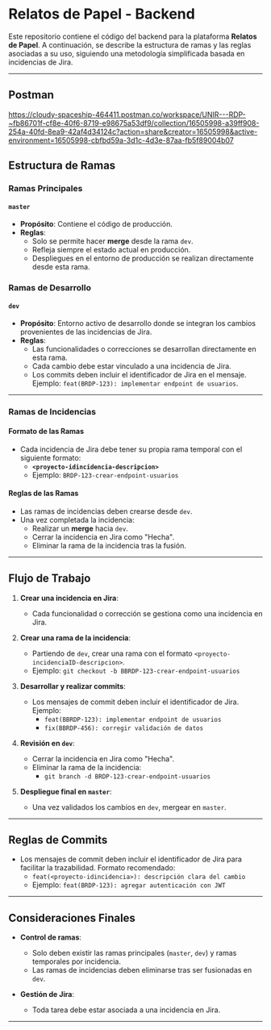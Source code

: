 # Relatos de Papel - Backend

Este repositorio contiene el código del backend para la plataforma **Relatos de Papel**. A continuación, se describe la estructura de ramas y las reglas asociadas a su uso, siguiendo una metodología simplificada basada en incidencias de Jira.

---

## Postman

https://cloudy-spaceship-464411.postman.co/workspace/UNIR---RDP-~fb86701f-cf8e-40f6-8719-e98675a53df9/collection/16505998-a39ff908-254a-40fd-8ea9-42af4d34124c?action=share&creator=16505998&active-environment=16505998-cbfbd59a-3d1c-4d3e-87aa-fb5f89004b07

## Estructura de Ramas

### Ramas Principales

#### `master`
- **Propósito**: Contiene el código de producción.
- **Reglas**:
  - Solo se permite hacer **merge** desde la rama `dev`.
  - Refleja siempre el estado actual en producción.
  - Despliegues en el entorno de producción se realizan directamente desde esta rama.

### Ramas de Desarrollo

#### `dev`
- **Propósito**: Entorno activo de desarrollo donde se integran los cambios provenientes de las incidencias de Jira.
- **Reglas**:
  - Las funcionalidades o correcciones se desarrollan directamente en esta rama.
  - Cada cambio debe estar vinculado a una incidencia de Jira.
  - Los commits deben incluir el identificador de Jira en el mensaje. Ejemplo: `feat(BRDP-123): implementar endpoint de usuarios`.

---
### Ramas de Incidencias

#### Formato de las Ramas
- Cada incidencia de Jira debe tener su propia rama temporal con el siguiente formato:
  - **`<proyecto-idincidencia-descripcion>`**
  - Ejemplo: `BRDP-123-crear-endpoint-usuarios`

#### Reglas de las Ramas
- Las ramas de incidencias deben crearse desde `dev`.
- Una vez completada la incidencia:
  - Realizar un **merge** hacia `dev`.
  - Cerrar la incidencia en Jira como "Hecha".
  - Eliminar la rama de la incidencia tras la fusión.

---

## Flujo de Trabajo

1. **Crear una incidencia en Jira**:
   - Cada funcionalidad o corrección se gestiona como una incidencia en Jira.

2. **Crear una rama de la incidencia**:
   - Partiendo de `dev`, crear una rama con el formato `<proyecto-incidenciaID-descripcion>`.
   - Ejemplo: `git checkout -b BBRDP-123-crear-endpoint-usuarios`

3. **Desarrollar y realizar commits**:
   - Los mensajes de commit deben incluir el identificador de Jira. Ejemplo:
     - `feat(BBRDP-123): implementar endpoint de usuarios`
     - `fix(BBRDP-456): corregir validación de datos`

4. **Revisión en `dev`**:
   - Cerrar la incidencia en Jira como "Hecha".
   - Eliminar la rama de la incidencia:
     - `git branch -d BRDP-123-crear-endpoint-usuarios`

5. **Despliegue final en `master`**:
   - Una vez validados los cambios en `dev`, mergear en `master`.

---

## Reglas de Commits

- Los mensajes de commit deben incluir el identificador de Jira para facilitar la trazabilidad. Formato recomendado:
  - `feat(<proyecto-idincidencia>): descripción clara del cambio`
  - Ejemplo: `feat(BRDP-123): agregar autenticación con JWT`

---

## Consideraciones Finales

- **Control de ramas**:
  - Solo deben existir las ramas principales (`master`, `dev`) y ramas temporales por incidencia.
  - Las ramas de incidencias deben eliminarse tras ser fusionadas en `dev`.

- **Gestión de Jira**:
  - Toda tarea debe estar asociada a una incidencia en Jira.
---
